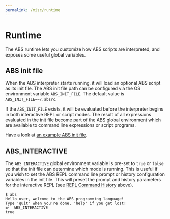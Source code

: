 ```yaml
---
permalink: /misc/runtime
---
```


# Runtime

The ABS runtime lets you customize how ABS scripts are interpreted,
and exposes some useful global variables.

## ABS init file

When the ABS interpreter starts running, it will load an optional
ABS script as its init file. The ABS init file path can be
configured via the OS environment variable `ABS_INIT_FILE`. The
default value is `ABS_INIT_FILE=~/.absrc`.

If the `ABS_INIT_FILE` exists, it will be evaluated before the
interpreter begins in both interactive REPL or script modes.
The result of all expressions evaluated in the init file become
part of the ABS global environment which are available to command
line expressions or script programs.

Have a look at [an example ABS init file](https://github.com/abs-lang/abs/tree/master/examples/absrc.abs).

## ABS_INTERACTIVE

The `ABS_INTERACTIVE` global environment variable
is pre-set to `true` or `false` so that the init file can determine
which mode is running. This is useful if you wish to set the ABS REPL
command line prompt or history configuration variables in the init file.
This will preset the prompt and history parameters for the interactive
REPL (see [REPL Command History](/misc/configuring-the-repl#REPL_Command_History) above).

```
$ abs
Hello user, welcome to the ABS programming language!
Type 'quit' when you're done, 'help' if you get lost!
⧐  ABS_INTERACTIVE
true
```